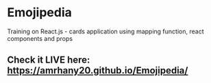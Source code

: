 # Emojipedia
Training on React.js - cards application using mapping function, react components and props
## Check it LIVE here: https://amrhany20.github.io/Emojipedia/
